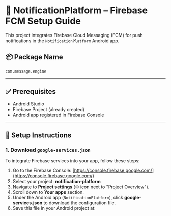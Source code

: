 
# 📲 NotificationPlatform – Firebase FCM Setup Guide

This project integrates Firebase Cloud Messaging (FCM) for push notifications in the `NotificationPlatform` Android app.

## 📦 Package Name
`com.message.engine`

---

## ✅ Prerequisites

- Android Studio
- Firebase Project (already created)
- Android app registered in Firebase Console

---

## 🔧 Setup Instructions

### 1. **Download `google-services.json`**
To integrate Firebase services into your app, follow these steps:

1. Go to the Firebase Console: [https://console.firebase.google.com/](https://console.firebase.google.com/)
2. Select your project: **notification-platform**
3. Navigate to **Project settings** (⚙️ icon next to "Project Overview").
4. Scroll down to **Your apps** section.
5. Under the Android app (`NotificationPlatform`), click **google-services.json** to download the configuration file.
6. Save this file in your Android project at:
